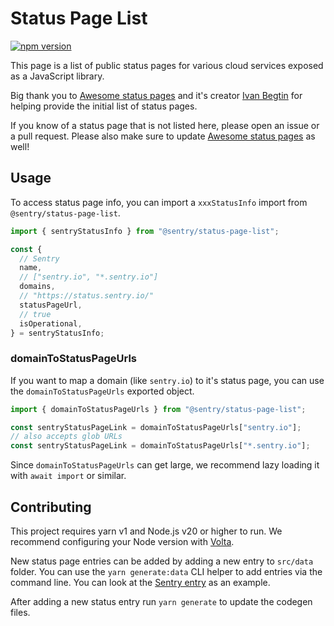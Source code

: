 # Status Page List

[![npm version](https://img.shields.io/npm/v/@sentry/status-page-list.svg)](https://www.npmjs.com/package/@sentry/status-page-list)

This page is a list of public status pages for various cloud services exposed as a JavaScript library.

Big thank you to [Awesome status pages](https://github.com/ivbeg/awesome-status-pages) and it's creator [Ivan Begtin](https://github.com/ivbeg) for helping provide the initial list of status pages.

If you know of a status page that is not listed here, please open an issue or a pull request. Please also make sure to update [Awesome status pages](https://github.com/ivbeg/awesome-status-pages) as well!

## Usage

To access status page info, you can import a `xxxStatusInfo` import from `@sentry/status-page-list`.

```js
import { sentryStatusInfo } from "@sentry/status-page-list";

const {
  // Sentry
  name,
  // ["sentry.io", "*.sentry.io"]
  domains,
  // "https://status.sentry.io/"
  statusPageUrl,
  // true
  isOperational,
} = sentryStatusInfo;
```

### domainToStatusPageUrls

If you want to map a domain (like `sentry.io`) to it's status page, you can use the `domainToStatusPageUrls` exported object.

```js
import { domainToStatusPageUrls } from "@sentry/status-page-list";

const sentryStatusPageLink = domainToStatusPageUrls["sentry.io"];
// also accepts glob URLs
const sentryStatusPageLink = domainToStatusPageUrls["*.sentry.io"];
```

Since `domainToStatusPageUrls` can get large, we recommend lazy loading it with `await import` or similar.

## Contributing

This project requires yarn v1 and Node.js v20 or higher to run. We recommend configuring your Node version with [Volta](https://volta.sh/).

New status page entries can be added by adding a new entry to `src/data` folder. You can use the `yarn generate:data` CLI helper to add entries via the command line. You can look at the [Sentry entry](./src/data/sentry.ts) as an example.

After adding a new status entry run `yarn generate` to update the codegen files.
